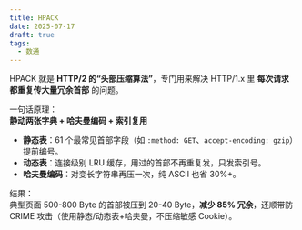 ```yaml
---
title: HPACK
date: 2025-07-17
draft: true
tags:
  - 数通
---
```

HPACK 就是 **HTTP/2 的“头部压缩算法”**，专门用来解决 HTTP/1.x 里 **每次请求都重复传大量冗余首部** 的问题。

一句话原理：  
**静动两张字典 + 哈夫曼编码 + 索引复用**  
- **静态表**：61 个最常见首部字段（如 `:method: GET`、`accept-encoding: gzip`）提前编号。  
- **动态表**：连接级别 LRU 缓存，用过的首部不再重复发，只发索引号。  
- **哈夫曼编码**：对变长字符串再压一次，纯 ASCII 也省 30%+。  

结果：  
典型页面 500-800 Byte 的首部被压到 20-40 Byte，**减少 85% 冗余**，还顺带防 CRIME 攻击（使用静态/动态表+哈夫曼，不压缩敏感 Cookie）。